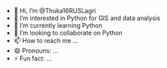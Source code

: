 - 👋 Hi, I’m @Thuka16RUSLagri
- 👀 I’m interested in Python for GIS and data analysis
- 🌱 I’m currently learning Python
- 💞️ I’m looking to collaborate on Python
- 📫 How to reach me ...
- 😄 Pronouns: ...
- ⚡ Fun fact: ...

<!---
Thuka16RUSLagri/Thuka16RUSLagri is a ✨ special ✨ repository because its `README.md` (this file) appears on your GitHub profile.
You can click the Preview link to take a look at your changes.
--->
